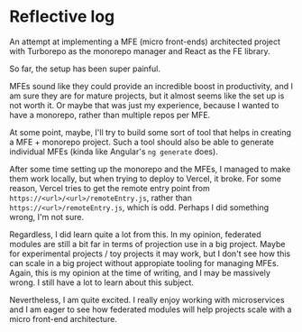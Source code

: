 # Reflective log

An attempt at implementing a MFE (micro front-ends) architected project with Turborepo as the monorepo manager and
React as the FE library.

So far, the setup has been super painful.

MFEs sound like they could provide an incredible boost in productivity, and I am sure they are for mature projects,
but it almost seems like the set up is not worth it. Or maybe that was just my experience, because I wanted to have
a monorepo, rather than multiple repos per MFE.

At some point, maybe, I'll try to build some sort of tool that helps in creating a MFE + monorepo project.
Such a tool should also be able to generate individual MFEs (kinda like Angular's `ng generate` does).

After some time setting up the monorepo and the MFEs, I managed to make them work locally, but when trying to
deploy to Vercel, it broke. For some reason, Vercel tries to get the remote entry point from `https://<url>/<url>/remoteEntry.js`,
rather than `https://<url>/remoteEntry.js`, which is odd. Perhaps I did something wrong, I'm not sure.

Regardless, I did learn quite a lot from this. In my opinion, federated modules are still a bit far in terms of projection use in
a big project. Maybe for experimental projects / toy projects it may work, but I don't see how this can scale in a big project
without appropiate tooling for managing MFEs. Again, this is my opinion at the time of writing, and I may be massively wrong.
I still have a lot to learn about this subject.

Nevertheless, I am quite excited. I really enjoy working with microservices and I am eager to see how federated modules will help
projects scale with a micro front-end architecture.

